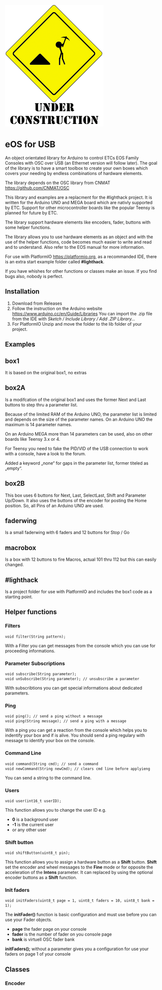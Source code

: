 ![](under_construction.gif)

# eOS for USB
An object orientated library for Arduino to control ETCs EOS Family Consoles with OSC over USB (an Ethernet version will follow later). The goal of the library is to have a smart toolbox to create your own boxes which covers your needing by endless combinations of hardware elements.

The library depends on the OSC library from CNMAT https://github.com/CNMAT/OSC

This library and examples are a replacment for the #lighthack project.
It is written for the Arduino UNO and MEGA board which are nativly supported by ETC. Support for other microcontroller boards like the popular Teensy is planned for future by ETC.

The library support hardware elements like encoders, fader, buttons with some helper functions.

The library allows you to use hardware elements as an object and with the use of the helper functions, code becomes much easier to write and read and to understand. Also refer to the EOS manual for more information.

For use with PlatformIO https://platformio.org, as a recommanded IDE, there is an extra start example folder called **#lighthack**.

If you have whishes for other functions or classes make an issue. If you find bugs also, nobody is perfect.

## Installation
1. Download from Releases
2. Follow the instruction on the Arduino website https://www.arduino.cc/en/Guide/Libraries
You can import the .zip file from the IDE with *Sketch / Include Library / Add .ZIP Library...*
3. For PlatformIO Unzip and move the folder to the lib folder of your project.

## Examples

## box1
It is based on the original box1, no extras

## box2A
Is a modifcation of the original box1 and uses the former Next and Last buttons to step thru a parameter list.

Because of the limited RAM of the Arduino UNO, the parameter list is limited and depends on the size of the parameter names.
On an Arduino UNO the maximum is 14 parameter names.

On an Arduino MEGA more than 14 parameters can be used, also on other boards like Teensy 3.x or 4.

For Teensy you need to fake the PID/VID of the USB connection to work with a console, have a look to the forum.

Added a keyword „none“ for gaps in the parameter list, former titeled as „empty“.

## box2B
This box uses 6 buttons for Next, Last, SelectLast, Shift and Parameter Up/Down. It also uses the buttons of the encoder for posting the Home position. So, all Pins of an Arduino UNO are used.

## faderwing
Is a small faderwing with 6 faders and 12 buttons for Stop / Go

## macrobox
Is a box with 12 buttons to fire Macros, actual 101 thru 112 but this can easily changed.

## #lighthack
Is a project folder for use with PlatformIO and includes the box1 code as a starting point.

## Helper functions

### Filters

```
void filter(String pattern);
```
With a Filter you can get messages from the console which you can use for proceeding  informations.

### Parameter Subscriptions

```
void subscribe(String parameter);
void unSubscribe(String parameter); // unsubscribe a parameter
```
With subscribtions you can get special informations about dedicated parameters.

### Ping

```
void ping(); // send a ping without a message
void ping(String message); // send a ping with a message 
```

With a ping you can get a reaction from the console which helps you to indentify your box and if is alive. You should send a ping regulary with message to identify your box on the console.


### Command Line

```
void command(String cmd); // send a command
void newCommand(String newCmd); // clears cmd line before applyieng
```
You can send a string to the command line.

### Users

```
void user(int16_t userID);
```

This function allows you to change the user ID e.g. 
- **0** is a background user
- **-1** is the current user
- or any other user

### Shift button

```
void shiftButton(uint8_t pin);
```
This function allows you to assign a hardware button as a **Shift** button. **Shift** set the encoder and wheel messages to the **Fine** mode or for opposite the acceleration of the **Intens** parameter. It can replaced by using the optional encoder buttons as a **Shift** function.

### Init faders

```
void initFaders(uint8_t page = 1, uint8_t faders = 10, uint8_t bank = 1);
```
The **initFader()** function is basic configuration and must use before you can use your Fader objects.
- **page** the fader page on your console
- **fader** is the number of fader on you console page
- **bank** is virtuell OSC fader bank

**initFaders();** without a parameter gives you a configuration for use your faders on page 1 of your console 

## Classes

### Encoder


